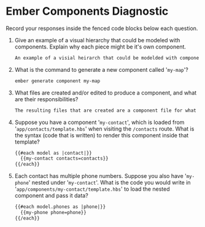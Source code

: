 # Ember Components Diagnostic

Record your responses inside the fenced code blocks below each question.

1.  Give an example of a visual hierarchy that could be modeled with components. Explain why each piece might be it's own component.

    ```md
    An example of a visial heirarch that could be modelded with components is a movie review application. The initial component could be different genres that the user can choose between. The next component, after deciding on a genre, would be a list of movie titles. The next component after the user has selected a movie could be each user's review. Each piece would be its own component because each piece must be individually reachable and editable within the hierarchy, even though they all relate to the same application. Each piece might be its own component because they each represent a view state that will undergo its own specific changes.

    ```

1.  What is the command to generate a new component called '`my-map`'?

    ```sh
    ember generate component my-map
    ```

1.  What files are created and/or edited to produce a component, and what are their responsibilities?

    ```md
    The resulting files that are created are a component file for what ever component was generated (using `my-map` from the last question, a `my-map` component file) and a `my-map` template file.
    ```

1.  Suppose you have a component '`my-contact`', which is loaded from
    '`app/contacts/template.hbs`' when visiting the `/contacts` route. What is
    the syntax (code that is written) to render this component inside that template?

    ```html
    {{#each model as |contact|}}
      {{my-contact contacts=contacts}}
    {{/each}}
    ```

1.  Each contact has multiple phone numbers. Suppose you also have '`my-phone`'
    nested under '`my-contact`'. What is the code you would write in
    '`app/components/my-contact/template.hbs`' to load the nested component and
    pass it data?

    ```html
    {{#each model.phones as |phone|}}
      {{my-phone phone=phone}}
    {{/each}}
    ```
